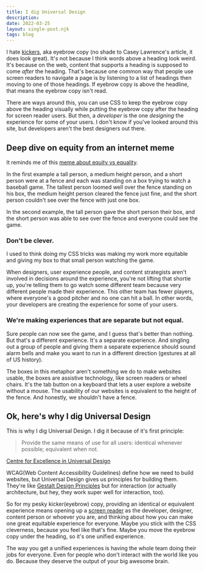 ```yaml
---
title: I dig Universal Design
description: 
date: 2022-03-25
layout: single-post.njk
tags: blog
---
```


I hate [kickers](https://medium.com/new-writers-welcome/so-thats-the-kicker-7c4670e3d9b5), aka eyebrow copy (no shade to Casey Lawrence's article, it does look great). It's not because I think words above a heading look weird. It's because on the web, content that supports a heading is supposed to come _after_ the heading. That's because one common way that people use screen readers to navigate a page is by listening to a list of headings then moving to one of those headings. If eyebrow copy is above the headline, that means the eyebrow copy isn't read.

There are ways around this, you can use CSS to keep the eyebrow copy above the heading visually while putting the eyebrow copy after the heading for screen reader users. But then, a _developer_ is the one _designing_ the experience for some of your users. I don't know if you've looked around this site, but developers aren't the best designers out there.

## Deep dive on equity from an internet meme

It reminds me of this [meme about equity vs equality](https://medium.com/@CRA1G/the-evolution-of-an-accidental-meme-ddc4e139e0e4).

In the first example a tall person, a medium height person, and a short person were at a fence and each was standing on a box trying to watch a baseball game. The tallest person loomed well over the fence standing on his box, the medium height person cleared the fence just fine, and the short person couldn't see over the fence with just one box. 

In the second example, the tall person gave the short person their box, and the short person was able to see over the fence and everyone could see the game.

### Don't be clever.

I used to think doing my CSS tricks was making my work more equitable and giving my box to that small person watching the game. 

When designers, user experience people, and content strategists aren't involved in decisions around the experience, you're not lifting that shortie up, you're telling them to go watch some different team because very different people made their experience. This other team has fewer players, where everyone's a good pitcher and no one can hit a ball. In other words, your developers are creating the experience for some of your users.

### We're making experiences that are separate but not equal.

Sure people can now see the game, and I guess that's better than nothing. But that's a different experience. It's a separate experience. And singling out a group of people and giving them a separate experience should sound alarm bells and make you want to run in a different direction (gestures at all of US history).

The boxes in this metaphor aren't something we do to make websites usable, the boxes are assistive technology, like screen readers or wheel chairs. It's the tab button on a keyboard that lets a user explore a website without a mouse. The usability of our websites is equivalent to the height of the fence. And honestly, we shouldn't have a fence.

## Ok, here's why I dig Universal Design

This is why I dig Universal Design. I dig it because of it's first principle: 

> Provide the same means of use for all users: identical whenever possible; equivalent when not.

[Centre for Excellence in Universal Design](https://universaldesign.ie/what-is-universal-design/the-7-principles/the-7-principles.html#:~:text=Provide%20the%20same%20means%20of%20use%20for%20all%20users%3A%20identical%20whenever%20possible%3B%20equivalent%20when%20not.)

WCAG(Web Content Accessibility Guidelines) define how we need to build websites, but Universal Design gives us principles for building them. They're like [Gestalt Design Principles](https://www.youtube.com/watch?v=G-xD1bDoNl4) but for interaction (or actually architecture, but hey, they work super well for interaction, too).

So for my pesky kicker(eyebrow) copy, providing an identical or equivalent experience means opening up a [screen reader](https://boldium.com/blog/are-you-designing-with-equity-in-mind/#how-to-use-a-screen-reader) as the developer, designer, content person or whoever you are, and thinking about how you can make one great equitable experience for everyone. Maybe you stick with the CSS cleverness, because you feel like that's fine. Maybe you move the eyebrow copy under the heading, so it's one unified experience. 

The way you get a unified experiences is having the whole team doing their jobs for everyone. Even for people who don't interact with the world like you do. Because they deserve the output of your big awesome brain.